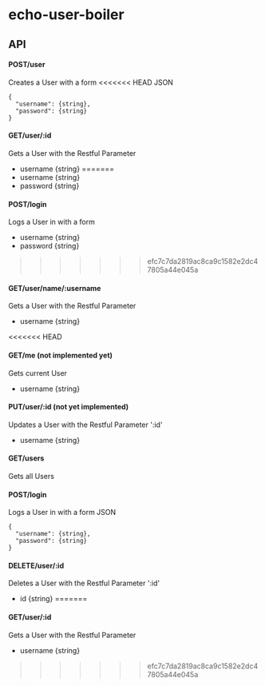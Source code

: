 # echo-user-boiler
## API

#### POST/user
Creates a User with a form
<<<<<<< HEAD
JSON
```
{
  "username": {string},
  "password": {string}
}
```

#### GET/user/:id
Gets a User with the Restful Parameter
+ username {string}
=======
+ username {string}
+ password {string}

#### POST/login
Logs a User in with a form
+ username {string}
+ password {string}
>>>>>>> efc7c7da2819ac8ca9c1582e2dc47805a44e045a

#### GET/user/name/:username
Gets a User with the Restful Parameter
+ username {string}

<<<<<<< HEAD
#### GET/me (not implemented yet)
Gets current User
+ username {string}

#### PUT/user/:id (not yet implemented)
Updates a User with the Restful Parameter ':id'
+ username {string}

#### GET/users
Gets all Users

#### POST/login
Logs a User in with a form
JSON
```
{
  "username": {string},
  "password": {string}
}
```

#### DELETE/user/:id
Deletes a User with the Restful Parameter ':id'
+ id {string}
=======

#### GET/user/:id
Gets a User with the Restful Parameter
+ username {string}
>>>>>>> efc7c7da2819ac8ca9c1582e2dc47805a44e045a

